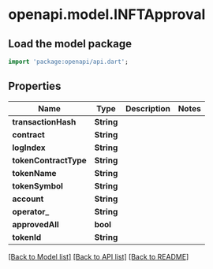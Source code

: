 # openapi.model.INFTApproval

## Load the model package

```dart
import 'package:openapi/api.dart';
```

## Properties

| Name                  | Type       | Description | Notes |
| --------------------- | ---------- | ----------- | ----- |
| **transactionHash**   | **String** |             |       |
| **contract**          | **String** |             |       |
| **logIndex**          | **String** |             |       |
| **tokenContractType** | **String** |             |       |
| **tokenName**         | **String** |             |       |
| **tokenSymbol**       | **String** |             |       |
| **account**           | **String** |             |       |
| **operator\_**        | **String** |             |       |
| **approvedAll**       | **bool**   |             |       |
| **tokenId**           | **String** |             |       |

[\[Back to Model list\]](./#documentation-for-models) [\[Back to API list\]](./#documentation-for-api-endpoints) [\[Back to README\]](./)
